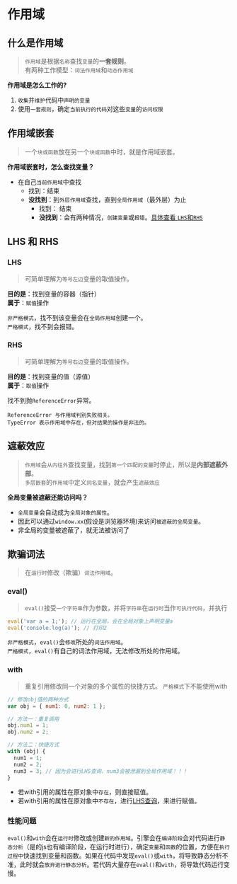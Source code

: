 # 作用域
## 什么是作用域
> `作用域`是根据`名称`查找`变量`的**一套规则**。  
> 有两种工作模型：`词法作用域`和`动态作用域`

**作用域是怎么工作的?**
1. `收集`并`维护`代码中`声明的变量`
2. 使用`一套规则`，确定`当前执行的代码`对这些`变量`的`访问权限`

<!-- **例**： var a = 1;
1. 检查`作用域`中是否有`变量a`，存在就跳过继续编译，不存在要求作用域创建`变量a`
2. 编译器为引擎生成运行时所需的代码，用来处理a = 2 这个操作
3. 引擎运行询问作用域，是否有a，有直接用，并将2赋值给a；没有继续找，找不到抛出异常 -->

## 作用域嵌套
> 一个`块或函数`放在另一个`块或函数`中时，就是作用域嵌套。

**作用域嵌套时，怎么查找变量？**
+ 在自己`当前作用域`中查找
  + 找到：结束
  + **没找到**：到`外层作用域`查找，直到`全局作用域`（最外层）为止
    + 找到： 结束
    + **没找到**：会有两种情况，`创建变量`或`报错`。[具体查看 `LHS`和`RHS`](#lhs-和-rhs)

## LHS 和 RHS
### LHS
> 可简单理解为`等号左边`变量的取值操作。

**目的是**：找到变量的容器（指针）  
**属于**：`赋值`操作

`非严格模式`，找不到该变量会在`全局作用域`创建一个。  
`严格模式`，找不到会报错。

### RHS
> 可简单理解为`等号右边`变量的取值操作。

**目的是**：找到变量的值（源值）  
**属于**：`取值`操作

找不到抛`ReferenceError`异常。

    ReferenceError 与作用域判别失败相关。
    TypeError 表示作用域中存在，但对结果的操作是非法的。

## 遮蔽效应
> `作用域`会`从内往外`查找变量，找到`第一个匹配的变量`时停止，所以是**内部遮蔽外部**。  
> `多层嵌套`的`作用域`中定义`同名变量`，就会产生`遮蔽效应`

**全局变量被遮蔽还能访问吗？**
+ `全局变量`会自动成为`全局对象的属性`。
+ 因此可以通过`window.xx`(假设是浏览器环境)来访问`被遮蔽的全局变量`。
+ 非全局的变量被遮蔽了，就无法被访问了

## 欺骗词法
> 在`运行时`修改（欺骗）`词法作用域`。

### eval()
> `eval()`接受`一个字符串`作为参数，并将`字符串`在`运行时`当作`可执行代码`，并执行

```javascript
eval('var a = 1;'); // 运行在全局，会在全局对象上声明变量a
eval('console.log(a)'); // 打印2
```

`非严格模式`，`eval()`会`修改`所处的`词法作用域`。  
`严格模式`，`eval()`有自己的词法作用域，无法修改所处的作用域。

### with
> 重复引用修改同一个对象的多个属性的快捷方式。
> `严格模式`下不能使用with

``` javascript
// 修改obj值的两种方式
var obj = { num1: 0, num2: 1 };

// 方法一：重复调用
obj.num1 = 1; 
​obj.num2 = 2;

// 方法二：快捷方式
with (obj) {
  num1 = 1;
  num2 = 2;
  num3 = 3; // 因为会进行LHS查询，num3会被泄漏到全局作用域！！！
​}
```
+ 若with引用的属性在原对象中`存在`，则直接赋值。
+ 若with引用的属性在原对象中`不存在`，进行[LHS查询](#lhs)，来进行赋值。



### 性能问题
`eval()`和`with`会在`运行时`修改或创建`新的作用域`。引擎会在`编译阶段`会对代码进行`静态分析`（是的js也有编译阶段，在运行时进行），确定`变量`和`函数`的位置，方便在`执行过程中`快速找到变量和函数。如果在代码中发现`eval()`或`with`，将导致静态分析不准，此时就会`放弃进行静态分析`。若代码大量存在`eval()`和`with`，将导致代码运行变慢。




     

